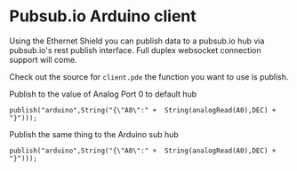 # Pubsub.io Arduino client

Using the Ethernet Shield you can publish data to a pubsub.io hub via pubsub.io's rest publish interface. Full duplex websocket connection support will come.

Check out the source for `client.pde` the function you want to use is publish.

Publish to the value of Analog Port 0 to default hub
	
    publish("arduino",String("{\"A0\":" +  String(analogRead(A0),DEC) + "}")));

Publish the same thing to the Arduino sub hub

	publish("arduino",String("{\"A0\":" +  String(analogRead(A0),DEC) + "}")));